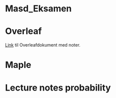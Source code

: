 # Masd_Eksamen

# Overleaf
[Link](https://www.overleaf.com/1451766137mncwtdqgnzxb) til Overleafdokument med noter.

# Maple

# Lecture notes probability